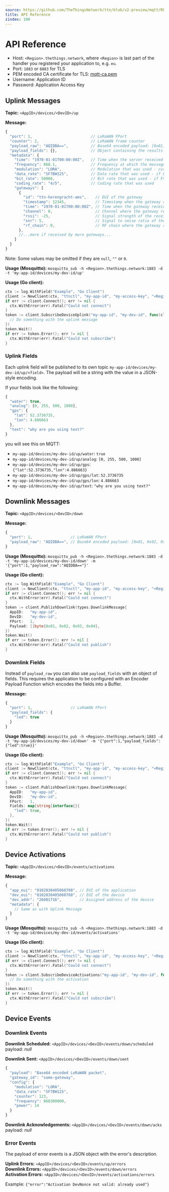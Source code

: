 ```yaml
---
source: https://github.com/TheThingsNetwork/ttn/blob/v2-preview/mqtt/README.md
title: API Reference
zindex: 100
---
```


# API Reference

* Host: `<Region>.thethings.network`, where `<Region>` is last part of the handler you registered your application to, e.g. `eu`.
* Port: `1883` or `8883` for TLS
* PEM encoded CA certificate for TLS: [mqtt-ca.pem](https://preview.console.thethingsnetwork.org/mqtt-ca.pem)
* Username: Application ID
* Password: Application Access Key

## Uplink Messages

**Topic:** `<AppID>/devices/<DevID>/up`

**Message:**

```js
{
  "port": 1,                          // LoRaWAN FPort
  "counter": 2,                       // LoRaWAN frame counter
  "payload_raw": "AQIDBA==",          // Base64 encoded payload: [0x01, 0x02, 0x03, 0x04]
  "payload_fields": {},               // Object containing the results from the payload functions - left out when empty
  "metadata": {
    "time": "1970-01-01T00:00:00Z",   // Time when the server received the message
    "frequency": 868.1,               // Frequency at which the message was sent
    "modulation": "LORA",             // Modulation that was used - currently only LORA. In the future we will support FSK as well
    "data_rate": "SF7BW125",          // Data rate that was used - if LORA modulation
    "bit_rate": 50000,                // Bit rate that was used - if FSK modulation
    "coding_rate": "4/5",             // Coding rate that was used
    "gateways": [
      {
        "id": "ttn-herengracht-ams",    // EUI of the gateway
        "timestamp": 12345,             // Timestamp when the gateway received the message
        "time": "1970-01-01T00:00:00Z", // Time when the gateway received the message - left out when gateway does not have synchronized time 
        "channel": 0,                   // Channel where the gateway received the message
        "rssi": -25,                    // Signal strength of the received message
        "snr": 5,                       // Signal to noise ratio of the received message
        "rf_chain": 0,                  // RF chain where the gateway received the message
      },
      //...more if received by more gateways...
    ]
  }
}
```

Note: Some values may be omitted if they are `null`, `""` or `0`.

**Usage (Mosquitto):** `mosquitto_sub -h <Region>.thethings.network:1883 -d -t 'my-app-id/devices/my-dev-id/up'`

**Usage (Go client):**

```go
ctx := log.WithField("Example", "Go Client")
client := NewClient(ctx, "ttnctl", "my-app-id", "my-access-key", "<Region>.thethings.network:1883")
if err := client.Connect(); err != nil {
  ctx.WithError(err).Fatal("Could not connect")
}
token := client.SubscribeDeviceUplink("my-app-id", "my-dev-id", func(client Client, appID string, devID string, req types.UplinkMessage) {
  // Do something with the uplink message
})
token.Wait()
if err := token.Error(); err != nil {
  ctx.WithError(err).Fatal("Could not subscribe")
}
```

### Uplink Fields

Each uplink field will be published to its own topic `my-app-id/devices/my-dev-id/up/<field>`. The payload will be a string with the value in a JSON-style encoding. 

If your fields look like the following:

```js
{
  "water": true,
  "analog": [0, 255, 500, 1000],
  "gps": {
    "lat": 52.3736735,
    "lon": 4.886663
  },
  "text": "why are you using text?"
}
```

you will see this on MQTT:

* `my-app-id/devices/my-dev-id/up/water`: `true`
* `my-app-id/devices/my-dev-id/up/analog`: `[0, 255, 500, 1000]`
* `my-app-id/devices/my-dev-id/up/gps`: `{"lat":52.3736735,"lon":4.886663}`
* `my-app-id/devices/my-dev-id/up/gps/lat`: `52.3736735`
* `my-app-id/devices/my-dev-id/up/gps/lon`: `4.886663`
* `my-app-id/devices/my-dev-id/up/text`: `"why are you using text?"`

## Downlink Messages

**Topic:** `<AppID>/devices/<DevID>/down`

**Message:**

```js
{
  "port": 1,                 // LoRaWAN FPort
  "payload_raw": "AQIDBA==", // Base64 encoded payload: [0x01, 0x02, 0x03, 0x04]
}
```

**Usage (Mosquitto):** `mosquitto_pub -h <Region>.thethings.network:1883 -d -t 'my-app-id/devices/my-dev-id/down' -m '{"port":1,"payload_raw":"AQIDBA=="}'`

**Usage (Go client):**

```go
ctx := log.WithField("Example", "Go Client")
client := NewClient(ctx, "ttnctl", "my-app-id", "my-access-key", "<Region>.thethings.network:1883")
if err := client.Connect(); err != nil {
  ctx.WithError(err).Fatal("Could not connect")
}
token := client.PublishDownlink(types.DownlinkMessage{
  AppID:   "my-app-id",
  DevID:   "my-dev-id",
  FPort:   1,
  Payload: []byte{0x01, 0x02, 0x03, 0x04},
})
token.Wait()
if err := token.Error(); err != nil {
  ctx.WithError(err).Fatal("Could not publish")
}
```

### Downlink Fields

Instead of `payload_raw` you can also use `payload_fields` with an object of fields. This requires the application to be configured with an Encoder Payload Function which encodes the fields into a Buffer.

**Message:**

```js
{
  "port": 1,                 // LoRaWAN FPort
  "payload_fields": {
    "led": true
  }
}
```

**Usage (Mosquitto):** `mosquitto_pub -h <Region>.thethings.network:1883 -d -t 'my-app-id/devices/my-dev-id/down' -m '{"port":1,"payload_fields":{"led":true}}'`

**Usage (Go client):**

```go
ctx := log.WithField("Example", "Go Client")
client := NewClient(ctx, "ttnctl", "my-app-id", "my-access-key", "<Region>.thethings.network:1883")
if err := client.Connect(); err != nil {
  ctx.WithError(err).Fatal("Could not connect")
}
token := client.PublishDownlink(types.DownlinkMessage{
  AppID:   "my-app-id",
  DevID:   "my-dev-id",
  FPort:   1,
  Fields: map[string]interface{}{
    "led": true,
  },
})
token.Wait()
if err := token.Error(); err != nil {
  ctx.WithError(err).Fatal("Could not publish")
}
```

## Device Activations

**Topic:** `<AppID>/devices/<DevID>/events/activations`

**Message:**

```js
{
  "app_eui": "0102030405060708", // EUI of the application
  "dev_eui": "0102030405060708", // EUI of the device
  "dev_addr": "26001716",        // Assigned address of the device
  "metadata": {
    // Same as with Uplink Message
  }
}
```

**Usage (Mosquitto):** `mosquitto_sub -h <Region>.thethings.network:1883 -d -t 'my-app-id/devices/my-dev-id/events/activations'`

**Usage (Go client):**

```go
ctx := log.WithField("Example", "Go Client")
client := NewClient(ctx, "ttnctl", "my-app-id", "my-access-key", "<Region>.thethings.network:1883")
if err := client.Connect(); err != nil {
  ctx.WithError(err).Fatal("Could not connect")
}
token := client.SubscribeDeviceActivations("my-app-id", "my-dev-id", func(client Client, appID string, devID string, req Activation) {
  // Do something with the activation
})
token.Wait()
if err := token.Error(); err != nil {
  ctx.WithError(err).Fatal("Could not subscribe")
}
```

## Device Events

### Downlink Events

**Downlink Scheduled:** `<AppID>/devices/<DevID>/events/down/scheduled`  
payload: _null_

**Downlink Sent:** `<AppID>/devices/<DevID>/events/down/sent`  

```js
{
  "payload": "Base64 encoded LoRaWAN packet",
  "gateway_id": "some-gateway",
  "config": {
    "modulation": "LORA",
    "data_rate": "SF7BW125",
    "counter": 123,
    "frequency": 868300000,
    "power": 14
  }
}
```

**Downlink Acknowledgements:** `<AppID>/devices/<DevID>/events/down/acks`   
payload: _null_

### Error Events

The payload of error events is a JSON object with the error's description.

**Uplink Errors:** `<AppID>/devices/<DevID>/events/up/errors`  
**Downlink Errors:** `<AppID>/devices/<DevID>/events/down/errors`  
**Activation Errors:** `<AppID>/devices/<DevID>/events/activations/errors`  

Example: `{"error":"Activation DevNonce not valid: already used"}`
